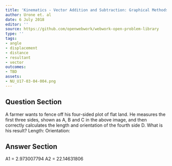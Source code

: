 ```yaml
---
title: 'Kinematics - Vector Addition and Subtraction: Graphical Methods'
author: Urone et. al
date: 6 July 2018
editor: ''
source: https://github.com/openwebwork/webwork-open-problem-library
type: ''
tags:
- angle
- displacement
- distance
- resultant
- vector
outcomes:
- TBD
assets:
- NU_U17-03-04-004.png
---
```


## Question Section 

A farmer wants to fence off his four-sided plot of flat land. He measures the first three sides, shown as A, B and C in the above image, and then correctly calculates the length and orientation of the fourth side D. What is his result?
Length:
Orientation:

## Answer Section

A1 = 2.973007794
A2 = 22.14631806